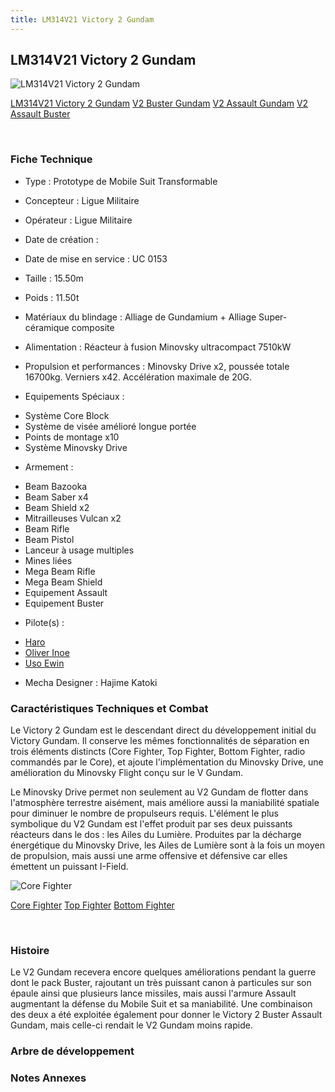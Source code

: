 ```yaml
---
title: LM314V21 Victory 2 Gundam
---
```


LM314V21 Victory 2 Gundam
-------------------------



![LM314V21 Victory 2 Gundam](/images/stories/saga/vgundam/mechas/ligue/lm314v21.png)

[LM314V21 Victory 2 Gundam](javascript:change_image_m('images/stories/saga/vgundam/mechas/ligue/lm314v21.png');)
[V2 Buster Gundam](javascript:change_image_m('images/stories/saga/vgundam/mechas/ligue/lm314v23.png');)
[V2 Assault Gundam](javascript:change_image_m('images/stories/saga/vgundam/mechas/ligue/lm314v24.png');)
[V2 Assault Buster](javascript:change_image_m('images/stories/saga/vgundam/mechas/ligue/lm314v23-24.png');)

 

### Fiche Technique


- Type : Prototype de Mobile Suit Transformable
  
- Concepteur : Ligue Militaire
  
- Opérateur : Ligue Militaire
  
- Date de création : 
  
- Date de mise en service : UC 0153
  
- Taille : 15.50m
  
- Poids : 11.50t
  
- Matériaux du blindage : Alliage de Gundamium + Alliage Super-céramique composite
  
- Alimentation : Réacteur à fusion Minovsky ultracompact 7510kW
  
- Propulsion et performances : Minovsky Drive x2, poussée totale 16700kg. Verniers x42. Accélération maximale de 20G.
  
- Equipements Spéciaux :


* Système Core Block
* Système de visée amélioré longue portée
* Points de montage x10
* Système Minovsky Drive


- Armement :


* Beam Bazooka
* Beam Saber x4
* Beam Shield x2
* Mitrailleuses Vulcan x2
* Beam Rifle
* Beam Pistol
* Lanceur à usage multiples
* Mines liées
* Mega Beam Rifle
* Mega Beam Shield
* Equipement Assault
* Equipement Buster


- Pilote(s) : 
* [Haro](uc/victory-gundam/haro.html)
* [Oliver Inoe](uc/victory-gundam/oliver-inoe.html)
* [Uso Ewin](uc/victory-gundam/uso-ewin.html)





- Mecha Designer : Hajime Katoki


### Caractéristiques Techniques et Combat


Le Victory 2 Gundam est le descendant direct du développement initial du Victory Gundam. Il conserve les mêmes fonctionnalités de séparation en trois éléments distincts (Core Fighter, Top Fighter, Bottom Fighter, radio commandés par le Core), et ajoute l'implémentation du Minovsky Drive, une amélioration du Minovsky Flight conçu sur le V Gundam.


Le Minovsky Drive permet non seulement au V2 Gundam de flotter dans l'atmosphère terrestre aisément, mais améliore aussi la maniabilité spatiale pour diminuer le nombre de propulseurs requis. L'élément le plus symbolique du V2 Gundam est l'effet produit par ses deux puissants réacteurs dans le dos : les Ailes du Lumière. Produites par la décharge énergétique du Minovsky Drive, les Ailes de Lumière sont à la fois un moyen de propulsion, mais aussi une arme offensive et défensive car elles émettent un puissant I-Field.



![Core Fighter](/images/stories/saga/vgundam/mechas/ligue/lm314v21-corefighter.png)

[Core Fighter](javascript:accessoires_m('images/stories/saga/vgundam/mechas/ligue/lm314v21-corefighter.png');)
[Top Fighter](javascript:accessoires_m('images/stories/saga/vgundam/mechas/ligue/lm314v21-topfighter.png');)
[Bottom Fighter](javascript:accessoires_m('images/stories/saga/vgundam/mechas/ligue/lm314v21-bottomfighter.png');)

 

### Histoire


Le V2 Gundam recevera encore quelques améliorations pendant la guerre dont le pack Buster, rajoutant un très puissant canon à particules sur son épaule ainsi que plusieurs lance missiles, mais aussi l'armure Assault augmentant la défense du Mobile Suit et sa maniabilité. Une combinaison des deux a été exploitée également pour donner le Victory 2 Buster Assault Gundam, mais celle-ci rendait le V2 Gundam moins rapide.


### Arbre de développement


### Notes Annexes


